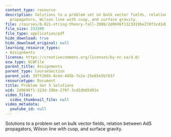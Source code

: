 ```yaml
---
content_type: resource
description: Solutions to a problem set on bulk vector fields, relation between AdS
  propagators, Wilson line with cusp, and surface gravity.
file: /courses/8-821-string-theory-fall-2008/2d0696f1323d19be278f3cd1db85d91e_soln05.pdf
file_size: 233309
file_type: application/pdf
hide_download: true
hide_download_original: null
learning_resource_types:
- Assignments
license: https://creativecommons.org/licenses/by-nc-sa/4.0/
ocw_type: OCWFile
parent_title: Assignments
parent_type: CourseSection
parent_uid: 397f2065-4c6d-4d5b-7e2e-25e65e5bf037
resourcetype: Document
title: Problem Set 5 Solutions
uid: 2d0696f1-323d-19be-278f-3cd1db85d91e
video_files:
  video_thumbnail_file: null
video_metadata:
  youtube_id: null
---
```

Solutions to a problem set on bulk vector fields, relation between AdS propagators, Wilson line with cusp, and surface gravity.